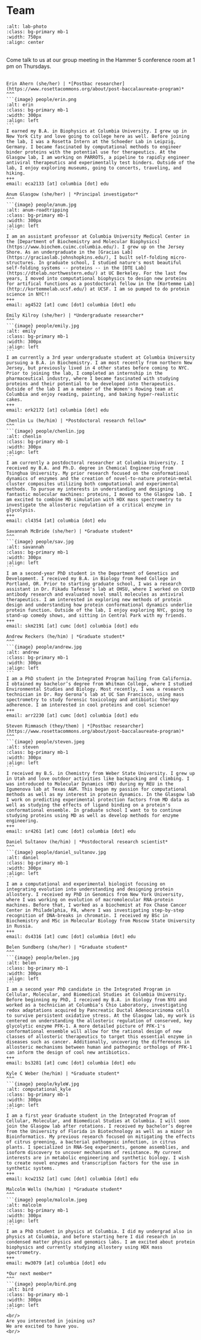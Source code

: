 <!-- Global site tag (gtag.js) - Google Analytics -->
<script async src="https://www.googletagmanager.com/gtag/js?id=G-YXZFB7HB4L"></script>
<script>
  window.dataLayer = window.dataLayer || [];
  function gtag(){dataLayer.push(arguments);}
  gtag('js', new Date());

  gtag('config', 'G-YXZFB7HB4L');
</script>

# Team

```{image} people/lab_photos/20250630_group.jpg
:alt: lab-photo
:class: bg-primary mb-1
:width: 750px
:align: center
```
<br>
Come talk to us at our group meeting in the Hammer 5 conference room at 1 pm on Thursdays.
<br>
<br>

````{card}
Erin Ahern (she/her) | *[Postbac researcher](https://www.rosettacommons.org/about/post-baccalaureate-program)*
^^^
```{image} people/erin.png
:alt: erin
:class: bg-primary mb-1
:width: 300px
:align: left
```
I earned my B.A. in Biophysics at Columbia University. I grew up in New York City and love going to college here as well. Before joining the lab, I was a Rosetta Intern at the Schoeder Lab in Leipzig, Germany. I became fascinated by computational methods to engineer binder proteins with the potential use for therapeutics. At the Glasgow lab, I am working on PARROTS, a pipeline to rapidly engineer antiviral therapeutics and experimentally test binders. Outside of the lab, I enjoy exploring museums, going to concerts, traveling, and hiking.
+++
email: eca2133 [at] columbia [dot] edu
````

````{card}
Anum Glasgow (she/her) | *Principal investigator*
^^^
```{image} people/anum.jpg
:alt: anum-roadtripping
:class: bg-primary mb-1
:width: 300px
:align: left
```
I am an assistant professor at Columbia University Medical Center in the [Department of Biochemistry and Molecular Biophysics](https://www.biochem.cuimc.columbia.edu/). I grew up on the Jersey Shore. As an undergraduate in the [Gracias Lab](https://graciaslab.johnshopkins.edu/), I built self-folding micro-structures. In graduate school, I studied nature's most beautiful self-folding systems -- proteins -- in the [DTE Lab](https://dtelab.northwestern.edu/) at UC Berkeley. For the last few years, I moved into computational biophysics to design new proteins for artifical functions as a postdoctoral fellow in the [Kortemme Lab](http://kortemmelab.ucsf.edu/) at UCSF. I am so pumped to do protein science in NYC!! 
+++
email: ag4522 [at] cumc [dot] columbia [dot] edu
````

````{card}
Emily Kilroy (she/her) | *Undergraduate researcher*
^^^
```{image} people/emily.jpg
:alt: emily
:class: bg-primary mb-1
:width: 300px
:align: left
```
I am currently a 3rd year undergraduate student at Columbia University pursuing a B.A. in Biochemistry. I am most recently from northern New Jersey, but previously lived in 4 other states before coming to NYC. Prior to joining the lab, I completed an internship in the pharmaceutical industry, where I became fascinated with studying proteins and their potential to be developed into therapeutics. Outside of the lab I am a member of the Women's Rowing team at Columbia and enjoy reading, painting, and baking hyper-realistic cakes.
+++
email: erk2172 [at] columbia [dot] edu
````

````{card}
Chenlin Lu (he/him) | *Postdoctoral research fellow*
^^^
```{image} people/chenlin.jpg
:alt: chenlin
:class: bg-primary mb-1
:width: 300px
:align: left
```
I am currently a postdoctoral researcher at Columbia University. I received my B.A. and Ph.D. degree in Chemical Engineering from Tsinghua University. My prior research focused on the conformational dynamics of enzymes and the creation of novel-to-nature protein-metal cluster composites utilizing both computational and experimental methods. To pursue my interests in understanding and designing fantastic molecular machines: proteins, I moved to the Glasgow lab. I am excited to combine MD simulation with HDX mass spectrometry to investigate the allosteric regulation of a critical enzyme in glycolysis.
+++
email: cl4354 [at] columbia [dot] edu
````

````{card}
Savannah McBride (she/her) | *Graduate student*
^^^
```{image} people/sav.jpg
:alt: savannah
:class: bg-primary mb-1
:width: 300px
:align: left
```
I am a second-year PhD student in the Department of Genetics and Development. I received my B.A. in Biology from Reed College in Portland, OR. Prior to starting graduate school, I was a research assistant in Dr. Fikadu Tafesse's lab at OHSU, where I worked on COVID antibody research and evaluated novel small molecules as antiviral therapeutics. I am interested in exploring new methods of protein design and understanding how protein conformational dynamics underlie protein function. Outside of the lab, I enjoy exploring NYC, going to stand-up comedy shows, and sitting in Central Park with my friends.
+++
email: skm2191 [at] cumc [dot] columbia [dot] edu
````

````{card}
Andrew Reckers (he/him) | *Graduate student*
^^^
```{image} people/andrew.jpg
:alt: andrew
:class: bg-primary mb-1
:width: 300px
:align: left
```
I am a PhD student in the Integrated Program hailing from California. I obtained my bachelor’s degree from Whitman College, where I studied Environmental Studies and Biology. Most recently, I was a research technician in Dr. Roy Gerona’s lab at UC San Francisco, using mass spectrometry to study forensic toxicology and antibiotic therapy adherence. I am interested in cool proteins and cool science!
+++
email: arr2230 [at] cumc [dot] columbia [dot] edu
````

````{card}
Steven Rimmasch (they/them) | *[Postbac researcher](https://www.rosettacommons.org/about/post-baccalaureate-program)*
^^^
```{image} people/steven.jpeg
:alt: steven
:class: bg-primary mb-1
:width: 300px
:align: left
```
I received my B.S. in Chemistry from Weber State University. I grew up in Utah and love outdoor activities like backpacking and climbing. I was introduced to Molecular Dynamics (MD) during my REU in the Igumenova lab at Texas A&M. This began my passion for computational methods as well as my interest in protein dynamics. In the Glasgow lab I work on predicting experimental protection factors from MD data as well as studying the effects of ligand binding on a protein's conformational ensemble. In graduate school I want to to continue studying proteins using MD as well as develop methods for enzyme engineering.
+++
email: sr4261 [at] cumc [dot] columbia [dot] edu
````

````{card}
Daniel Sultanov (he/him) | *Postdoctoral research scientist*
^^^
```{image} people/daniel_sultanov.jpg
:alt: daniel
:class: bg-primary mb-1
:width: 300px
:align: left
```
I am a computational and experimental biologist focusing on integrating evolution into understanding and designing protein allostery. I received my PhD in Genomics from New York University, where I was working on evolution of macromolecular RNA-protein machines. Before that, I worked as a biochemist at Fox Chase Cancer Center in Philadelphia, PA, where I was investigating step-by-step recognition of DNA-breaks in chromatin. I received my BSc in Biochemistry and MSc in Molecular Biology from Moscow State University in Russia.
+++
email: ds4316 [at] cumc [dot] columbia [dot] edu
````

````{card}
Belen Sundberg (she/her) | *Graduate student*
^^^
```{image} people/belen.jpg
:alt: belen
:class: bg-primary mb-1
:width: 300px
:align: left
```
I am a second year PhD candidate in the Integrated Program in Cellular, Molecular, and Biomedical Studies at Columbia University. Before beginning my PhD, I received my B.A. in Biology from NYU and worked as a technician at Columbia’s Chio Laboratory, investigating redox adaptations acquired by Pancreatic Ductal Adenocarcinoma cells to survive persistent oxidative stress. At the Glasgow lab, my work is centered on understanding the allosteric regulation of conserved, key glycolytic enzyme PFK-1. A more detailed picture of PFK-1's conformational ensemble will allow for the rational design of new classes of allosteric therapeutics to target this essential enzyme in diseases such as cancer. Additionally, uncovering the differences in allosteric mechanisms between human and pathogenic orthologs of PFK-1 can inform the design of cool new antibiotics.
+++
email: bs3281 [at] cumc [dot] columbia [dot] edu
````

````{card}
Kyle C Weber (he/him) | *Graduate student*
^^^
```{image} people/kyleW.jpg
:alt: computational_kyle
:class: bg-primary mb-1
:width: 300px
:align: left
```
I am a first year Graduate student in the Integrated Program of Cellular, Molecular, and Biomedical Studies at Columbia. I will soon join the Glasgow lab after rotations. I received my bachelor’s degree from the University of Florida in Biotechnology as well as a minor in Bioinformatics. My previous research focused on mitigating the effects of citrus greening, a bacterial pathogenic infection, in citrus plants. I specialized in RNA-Seq experiments, genome assemblies, and isoform discovery to uncover mechanisms of resistance. My current interests are in metabolic engineering and synthetic biology. I wish to create novel enzymes and transcription factors for the use in synthetic systems.
+++
email: kcw2152 [at] cumc [dot] columbia [dot] edu
````

````{card}
Malcolm Wells (he/him) | *Graduate student*
^^^
```{image} people/malcolm.jpeg
:alt: malcolm
:class: bg-primary mb-1
:width: 300px
:align: left
```
I am a PhD student in physics at Columbia. I did my undergrad also in physics at Columbia, and before starting here I did research in condensed matter physics and genomics labs. I am excited about protein biophysics and currently studying allostery using HDX mass spectrometry.
+++
email: mw3079 [at] columbia [dot] edu
````

````{card}
*Our next member*
^^^
```{image} people/bird.png
:alt: bird
:class: bg-primary mb-1
:width: 300px
:align: left
```
<br/>
Are you interested in joining us?
We are excited to have you.
<br/>
````
